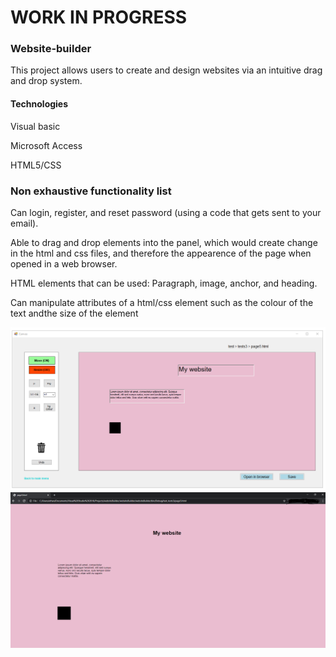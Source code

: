 # WORK IN PROGRESS

### Website-builder



This project allows users to create and design websites via an intuitive drag and drop system.

#### Technologies
Visual basic 

Microsoft Access

HTML5/CSS


### Non exhaustive functionality list

Can login, register, and reset password (using a code that gets sent to your email).

Able to drag and drop elements into the panel, which would create change in the html and css files, and therefore the appearence of the page when opened
in a web browser.

HTML elements that can be used: Paragraph, image, anchor, and heading.

Can manipulate attributes of a html/css element such as the colour of the text andthe size of the element  


<img src="githubImages/webBuilderDemoCanvas.PNG">

<img src="githubImages/webBuilderDemoPage.PNG">
